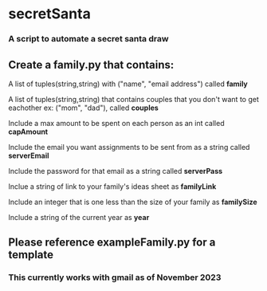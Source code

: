 # secretSanta
### A script to automate a secret santa draw

## Create a family.py that contains:

A list of tuples(string,string) with ("name", "email address") called **__family__**

A list of tuples(string,string) that contains couples that you don't want to get eachother ex: ("mom", "dad"), called **__couples__**

Include a max amount to be spent on each person as an int called **__capAmount__**

Include the email you want assignments to be sent from as a string called **__serverEmail__**

Include the password for that email as a string called **__serverPass__**

Inclue a string of link to your family's ideas sheet as **__familyLink__**

Include an integer that is one less than the size of your family as **__familySize__**

Include a string of the current year as **__year__**

## Please reference exampleFamily.py for a template

### This currently works with gmail as of November 2023
